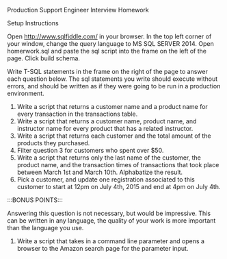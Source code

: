 Production Support Engineer Interview Homework

Setup Instructions

Open http://www.sqlfiddle.com/ in your browser. 
In the top left corner of your window, change the query language to MS SQL SERVER 2014. 
Open homerwork.sql and paste the sql script into the frame on the left of the page. 
Click build schema. 

Write T-SQL statements in the frame on the right of the page to answer each question below. The sql statements you write should execute without errors, and should be written as if they were going to be run in a production environment.  

1. Write a script that returns a customer name and a product name for every transaction in the transactions table. 
2. Write a script that returns a customer name, product name, and instructor name for every product that has a related instructor. 
3. Write a script that returns each customer and the total amount of the products they purchased.  
4. Filter question 3 for customers who spent over $50. 
5. Write a script that returns only the last name of the customer, the product name, and the transaction times of transactions that took place between March 1st and March 10th.    Alphabatize the result. 
6. Pick a customer, and update one registration associated to this customer to start at 12pm on July 4th, 2015 and end at 4pm on July 4th. 


:::BONUS POINTS:::

Answering this question is not necessary, but would be impressive. This can be written in any language, the quality of your work is more important than the language you use.

1. Write a script that takes in a command line parameter and opens a browser to the Amazon search page for the parameter input. 

